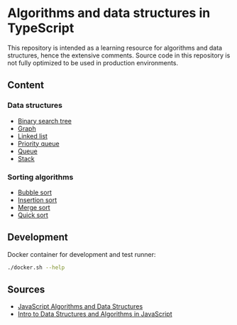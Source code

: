 # Algorithms and data structures in TypeScript

This repository is intended as a learning resource for algorithms and data structures, hence the extensive comments. Source code in this repository is not fully optimized to be used in production environments.

## Content

### Data structures

- [Binary search tree](src/dataStructures/binarySearchTree)
- [Graph](src/dataStructures/graph)
- [Linked list](src/dataStructures/linkedList)
- [Priority queue](src/dataStructures/priorityQueue)
- [Queue](src/dataStructures/queue)
- [Stack](src/dataStructures/stack)

### Sorting algorithms

- [Bubble sort](src/sortingAlgorithms/bubbleSort)
- [Insertion sort](src/sortingAlgorithms/insertionSort)
- [Merge sort](src/sortingAlgorithms/mergeSort)
- [Quick sort](src/sortingAlgorithms/quickSort)

## Development

Docker container for development and test runner:
```sh
./docker.sh --help
```

## Sources

- [JavaScript Algorithms and Data Structures](https://github.com/trekhleb/javascript-algorithms)
- [Intro to Data Structures and Algorithms in JavaScript](https://github.com/kyleshevlin/intro-to-data-structures-and-algorithms)

